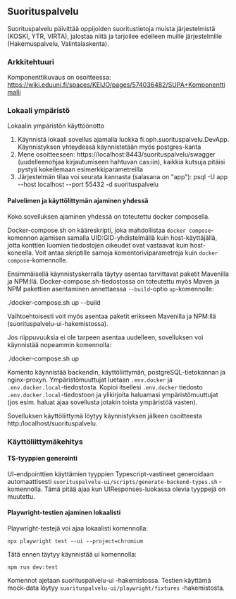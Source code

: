 ## Suorituspalvelu

Suorituspalvelu päivittää oppijoiden suoritustietoja muista järjestelmistä (KOSKI, YTR, VIRTA), jalostaa niitä ja
tarjoilee edelleen muille järjestelmille (Hakemuspalvelu, Valintalaskenta).

### Arkkitehtuuri

Komponenttikuvaus on osoitteessa: https://wiki.eduuni.fi/spaces/KEIJO/pages/574036482/SUPA+Komponenttimalli

### Lokaali ympäristö

Lokaalin ympäristön käyttöönotto

1. Käynnistä lokaali sovellus ajamalla luokka fi.oph.suorituspalvelu.DevApp. Käynnistyksen
   yhteydessä käynnistetään myös postgres-kanta
2. Mene osoitteeseen: https://localhost:8443/suorituspalvelu/swagger (uudelleenohjaa kirjautumiseen hahtuvan cas:iin), kaikkia kutsuja
   pitäisi pystyä kokeilemaan esimerkkiparametreilla
3. Järjestelmän tilaa voi seurata kannasta (salasana on "app"): psql -U app --host localhost --port 55432 -d suorituspalvelu

#### Palvelimen ja käyttölittymän ajaminen yhdessä

Koko sovelluksen ajaminen yhdessä on toteutettu docker composella.

Docker-compose.sh on kääreskripti, joka mahdollistaa `docker compose`-komennon ajamisen samalla UID:GID-yhdistelmällä kuin host-käyttäjällä, jotta konttien luomien tiedostojen oikeudet ovat vastaavat kuin host-koneella. Voit antaa skriptille samoja komentoriviparametreja kuin `docker compose`-komennolle.

Ensimmäisellä käynnistyskerralla täytyy asentaa tarvittavat paketit Mavenilla ja NPM:llä. Docker-compose.sh-tiedostossa on toteutettu myös Maven ja NPM pakettien asentaminen annettaessa `--build`-optio `up`-komennolle:

./docker-compose.sh up --build

Vaihtoehtoisesti voit myös asentaa paketit erikseen Mavenilla ja NPM:llä (suorituspalvelu-ui-hakemistossa).

Jos riippuvuuksia ei ole tarpeen asentaa uudelleen, sovelluksen voi käynnistää nopeammin komennolla:

./docker-compose.sh up

Komento käynnistää backendin, käyttöliittymän, postgreSQL-tietokannan ja nginx-proxyn. Ympäristömuuttujat luetaan `.env.docker` ja `.env.docker.local`-tiedostosta. Kopioi itsellesi `.env.docker` tiedosto `.env.docker.local`-tiedostoon ja ylikirjoita haluamasi ympäristömuuttujat (jos esim. haluat ajaa sovellusta jotakin toista ympäristöä vasten).

Sovelluksen käyttöliittymä löytyy käynnistyksen jälkeen osoitteesta http:/localhost/suorituspalvelu.

### Käyttöliittymäkehitys

#### TS-tyyppien generointi

UI-endpointtien käyttämien tyyppien Typescript-vastineet generoidaan automaattisesti `suorituspalvelu-ui/scripts/generate-backend-types.sh` -komennolla. Tämä pitää ajaa kun UIResponses-luokassa olevia tyyppejä on muutettu.

#### Playwright-testien ajaminen lokaalisti

Playwright-testejä voi ajaa lokaalisti komennolla:

`npx playwright test --ui --project=chromium`

Tätä ennen täytyy käynnistää ui komennolla:

`npm run dev:test`

Komennot ajetaan suorituspalvelu-ui -hakemistossa. Testien käyttämä mock-data löytyy `suorituspalvelu-ui/playwright/fixtures` -hakemistosta.